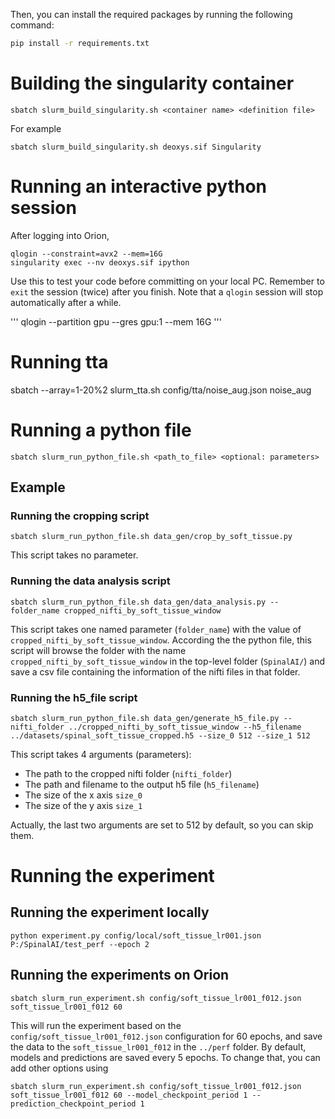 Then, you can install the required packages by running the following command:
```bash
pip install -r requirements.txt
```


# Building the singularity container

```
sbatch slurm_build_singularity.sh <container name> <definition file>
```

For example
```
sbatch slurm_build_singularity.sh deoxys.sif Singularity
```


# Running an interactive python session
After logging into Orion,
```
qlogin --constraint=avx2 --mem=16G
singularity exec --nv deoxys.sif ipython
```
Use this to test your code before committing on your local PC.
Remember to `exit` the session (twice) after you finish.
Note that a `qlogin` session will stop automatically after a while.

'''
qlogin --partition gpu --gres gpu:1 --mem 16G
'''

# Running tta
sbatch --array=1-20%2 slurm_tta.sh config/tta/noise_aug.json noise_aug


# Running a python file
```
sbatch slurm_run_python_file.sh <path_to_file> <optional: parameters>
```
## Example
### Running the cropping script
```
sbatch slurm_run_python_file.sh data_gen/crop_by_soft_tissue.py
```
This script takes no parameter.

### Running the data analysis script
```
sbatch slurm_run_python_file.sh data_gen/data_analysis.py --folder_name cropped_nifti_by_soft_tissue_window
```

This script takes one named parameter (`folder_name`) with the value of `cropped_nifti_by_soft_tissue_window`.
According the the python file, this script will browse the folder with the name `cropped_nifti_by_soft_tissue_window` in the top-level folder (`SpinalAI/`) and save a csv file containing the information of the nifti files in that folder.

### Running the h5_file script
```
sbatch slurm_run_python_file.sh data_gen/generate_h5_file.py --nifti_folder ../cropped_nifti_by_soft_tissue_window --h5_filename ../datasets/spinal_soft_tissue_cropped.h5 --size_0 512 --size_1 512
```

This script takes 4 arguments (parameters):
- The path to the cropped nifti folder (`nifti_folder`)
- The path and filename to the output h5 file (`h5_filename`)
- The size of the x axis `size_0`
- The size of the y axis `size_1`

Actually, the last two arguments are set to 512 by default, so you can skip them.

# Running the experiment

## Running the experiment locally

```
python experiment.py config/local/soft_tissue_lr001.json P:/SpinalAI/test_perf --epoch 2
```

## Running the experiments on Orion
```
sbatch slurm_run_experiment.sh config/soft_tissue_lr001_f012.json soft_tissue_lr001_f012 60
```

This will run the experiment based on the `config/soft_tissue_lr001_f012.json` configuration for 60 epochs, and save the data to the `soft_tissue_lr001_f012` in the `../perf` folder. By default, models and predictions are saved every 5 epochs. To change that, you can add other options using

```
sbatch slurm_run_experiment.sh config/soft_tissue_lr001_f012.json soft_tissue_lr001_f012 60 --model_checkpoint_period 1 --prediction_checkpoint_period 1
```
